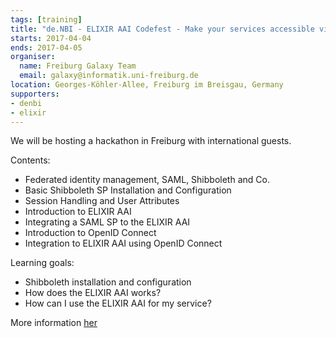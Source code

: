 ```yaml
---
tags: [training]
title: "de.NBI - ELIXIR AAI Codefest - Make your services accessible via ELIXIR AAI"
starts: 2017-04-04
ends: 2017-04-05
organiser:
  name: Freiburg Galaxy Team
  email: galaxy@informatik.uni-freiburg.de
location: Georges-Köhler-Allee, Freiburg im Breisgau, Germany
supporters:
- denbi
- elixir
---
```


We will be hosting a hackathon in Freiburg with international guests.

Contents:
- Federated identity management, SAML, Shibboleth and Co.
- Basic Shibboleth SP Installation and Configuration
- Session Handling and User Attributes
- Introduction to ELIXIR AAI
- Integrating a SAML SP to the ELIXIR AAI
- Introduction to OpenID Connect
- Integration to ELIXIR AAI using OpenID Connect


Learning goals:
- Shibboleth installation and configuration
- How does the ELIXIR AAI works?
- How can I use the ELIXIR AAI for my service?

More information [her](https://docs.google.com/document/d/1-ql5li_vpcrxn6nkwWZn3eMqIlf2qPSwD9k9rfJnXls/edit)

